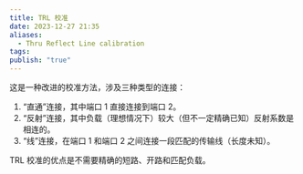 ```yaml
---
title: TRL 校准
date: 2023-12-27 21:35
aliases:
  - Thru Reflect Line calibration
tags: 
publish: "true"
---
```

这是一种改进的校准方法，涉及三种类型的连接： 

1. “直通”连接，其中端口 1 直接连接到端口 2。 
2. “反射”连接，其中负载（理想情况下）较大（但不一定精确已知）反射系数是相连的。 
3. “线”连接，在端口 1 和端口 2 之间连接一段匹配的传输线（长度未知）。

TRL 校准的优点是不需要精确的短路、开路和匹配负载。